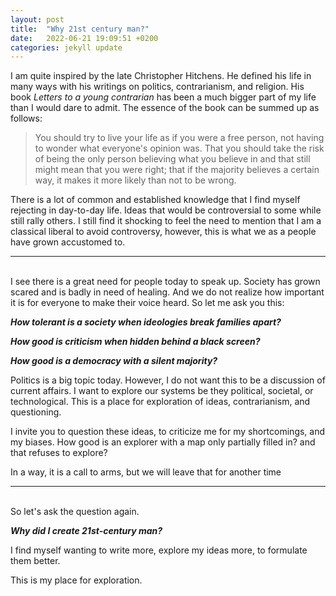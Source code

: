 ```yaml
---
layout: post
title:  "Why 21st century man?"
date:   2022-06-21 19:09:51 +0200
categories: jekyll update
---
```

I am quite inspired by the late Christopher Hitchens. He defined his life in many ways with his writings on politics, contrarianism, and religion. His book *Letters to a young contrarian* has been a much bigger part of my life than I would dare to admit. The essence of the book can be summed up as follows:

> You should try to live your life as if you were a free person, not having to wonder what everyone's opinion was. That you should take the risk of being the only person believing what you believe in and that still might mean that you were right; that if the majority believes a certain way, it makes it more likely than not to be wrong.

There is a lot of common and established knowledge that I find myself rejecting in day-to-day life. Ideas that would be controversial to some while still rally others. I still find it shocking to feel the need to mention that I am a classical liberal to avoid controversy, however, this is what we as a people have grown accustomed to.<br>

---

<br>I see there is a great need for people today to speak up. Society has grown scared and is badly in need of healing. And we do not realize how important it is for everyone to make their voice heard. So let me ask you this:

***How tolerant is a society when ideologies break families apart?***

***How good is criticism when hidden behind a black screen?***

***How good is a democracy with a silent majority?***

Politics is a big topic today. However, I do not want this to be a discussion of current affairs. I want to explore our systems be they political, societal, or technological. This is a place for exploration of ideas, contrarianism, and questioning. 

I invite you to question these ideas, to criticize me for my shortcomings, and my biases. How good is an explorer with a map only partially filled in? and that refuses to explore?

In a way, it is a call to arms, but we will leave that for another time<br>



---



<br>So let's ask the question again.

***Why did I create 21st-century man?***

I find myself wanting to write more, explore my ideas more, to formulate them better. 

This is my place for exploration.